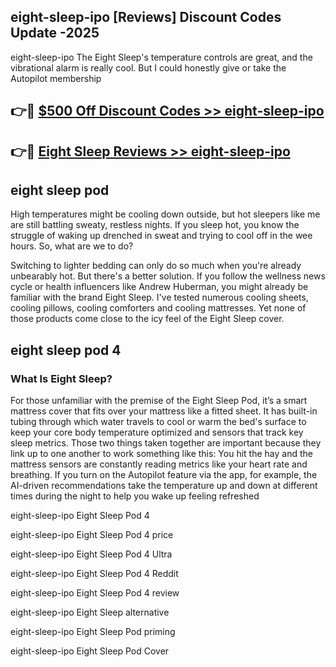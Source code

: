 ## eight-sleep-ipo [Reviews​] Discount Codes Update -2025

eight-sleep-ipo The Eight Sleep's temperature controls are great, and the vibrational alarm is really cool. But I could honestly give or take the Autopilot membership

## 👉🔴 [$500 Off Discount Codes >> eight-sleep-ipo](http://download.freeplayer.one?title=eight-sleep-ipo&ref=18-ES)

## 👉🔴 [Eight Sleep Reviews >> eight-sleep-ipo](http://download.freeplayer.one?title=eight-sleep-ipo&ref=18-ES)

## eight sleep pod

High temperatures might be cooling down outside, but hot sleepers like me are still battling sweaty, restless nights. If you sleep hot, you know the struggle of waking up drenched in sweat and trying to cool off in the wee hours. So, what are we to do?

Switching to lighter bedding can only do so much when you're already unbearably hot. But there's a better solution. If you follow the wellness news cycle or health influencers like Andrew Huberman, you might already be familiar with the brand Eight Sleep. I've tested numerous cooling sheets, cooling pillows, cooling comforters and cooling mattresses. Yet none of those products come close to the icy feel of the Eight Sleep cover.

## eight sleep pod 4

### What Is Eight Sleep?

For those unfamiliar with the premise of the Eight Sleep Pod, it’s a smart mattress cover that fits over your mattress like a fitted sheet. It has built-in tubing through which water travels to cool or warm the bed's surface to keep your core body temperature optimized and sensors that track key sleep metrics. Those two things taken together are important because they link up to one another to work something like this: You hit the hay and the mattress sensors are constantly reading metrics like your heart rate and breathing. If you turn on the Autopilot feature via the app, for example, the AI-driven recommendations take the temperature up and down at different times during the night to help you wake up feeling refreshed

eight-sleep-ipo Eight Sleep Pod 4

eight-sleep-ipo Eight Sleep Pod 4 price

eight-sleep-ipo Eight Sleep Pod 4 Ultra

eight-sleep-ipo Eight Sleep Pod 4 Reddit

eight-sleep-ipo Eight Sleep Pod 4 review

eight-sleep-ipo Eight Sleep alternative

eight-sleep-ipo Eight Sleep Pod priming

eight-sleep-ipo Eight Sleep Pod Cover
